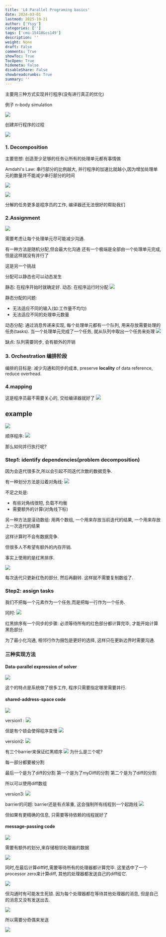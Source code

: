 ```yaml
---
title: 'L4 Parallel Programing basics'
date: 2024-03-01
lastmod: 2025-10-21
author: ['Ysyy']
categories: ['']
tags: ['cmu-15418&cs149']
description: ''
weight: None
draft: False
comments: True
showToc: True
TocOpen: True
hidemeta: False
disableShare: False
showbreadcrumbs: True
summary: ''
---
```

主要用三种方式实现并行程序(没有进行真正的优化)

例子 n-body simulation

![](img/2023-10-14-19-08-15.png)

创建并行程序的过程

![](img/2023-10-14-19-12-34.png)

### 1. Decomposition

主要思想: 创造至少足够的任务让所有的处理单元都有事情做

Amdahl's Law: 串行部分的比例越大, 并行程序的加速比就越小,因为增加处理单元的数量并不能减少串行部分的时间

![](img/2023-10-14-19-17-14.png)

![](img/2023-10-14-19-25-06.png)

分解的任务更多是程序员的工作, 编译器还无法很好的帮助我们

### 2.Assignment

![](img/2023-10-14-19-27-56.png)

需要考虑让每个处理单元尽可能减少沟通.

有一种方法是随机分配,但会最大化沟通
还有一个极端是全部由一个处理单元完成,但是这样就没有并行了

这是另一个挑战

分配可以静态也可以动态发生

静态: 在程序开始时就确定好.
动态: 在程序运行时分配
![](img/2023-10-14-19-32-26.png)

静态分配的问题:

- 无法适应不同的输入(如:工作量不均匀)
- 无法适应不同的处理单元数量

动态分配: 通过消息传递来实现, 每个处理单元都有一个队列, 用来存放需要处理的任务(tasks). 当一个处理单元完成了一个任务, 就从队列中取出一个任务来处理
![](img/2023-10-14-19-41-07.png)

缺点:
队列需要同步, 会有额外的开销

### 3. Orchestration 编排阶段

编排的目标是:
减少沟通和同步的成本, preserve **locality** of data reference, reduce overhead.

### 4.mapping

这是程序员最不需要关心的, 交给编译器就好了
![](img/2023-10-14-19-48-55.png)

## example

![](img/2023-10-14-20-28-08.png)

顺序程序:
![](img/2023-10-14-20-29-38.png)

那么如何并行执行呢?

### Step1: identify dependencies(problem decomposition)

因为会迭代很多次,所以会引起不同迭代次数的数据竞争.

有一种划分方法是沿着对角线:
![](img/2023-10-14-20-32-11.png)

不足之处是:

- 有些对角线很短, 负载不均衡
- 需要额外的计算(对角线下标)
  
另一种方法是滚动数组:
用两个数组, 一个用来存放当前迭代的结果, 一个用来存放上一次迭代的结果

这样计算时不会有数据竞争.

但很多人不希望有额外的内存开销.

事实上使用的是红黑排序.

![](img/2023-10-14-20-37-00.png)

每次迭代只更新红色的部分, 然后再翻转.
这样就不需要复制数组了.

### Step2: assign tasks

我们不把每一个元素作为一个任务,而是把每一行作为一个任务.

同时:
![](img/2023-10-14-20-41-36.png)

红黑排序有一个同步的步骤: 必须等待所有的红色部分都计算完毕, 才能开始计算黑色部分.

为了最小化沟通, 相邻行作为捆包是更好的选择, 这样只在更新边界时需要沟通.

### 三种实现方法

#### Data-parallel expression of solver

![](img/2023-10-14-20-45-17.png)

这个的特点是系统做了很多工作, 程序只需要指定哪里需要并行.

#### shared-address-space code

![](img/2023-10-14-20-49-07.png)

version1 :
![](img/2023-10-14-20-49-41.png)

但是有个锁会使得程序变慢
![](img/2023-10-14-20-51-52.png)

version2:
![](img/2023-10-14-20-53-12.png)

有三个barrier来保证红黑顺序
![](img/2023-10-14-20-54-07.png)
为什么是三个呢?

每一部分都要被分割

最后一个是为了diff的分割
第一个是为了myDiff的分割
第二个是为了diff的分割

所以可以使用diff数组

version3:
![](img/2023-10-14-20-57-40.png)

barrier的问题:
barrier还是有点笨重, 这会强制所有线程到一个起跑线
![](img/2023-10-14-20-59-07.png)

但如果有更精确的信息, 只需要等待依赖的线程就好了

#### message-passing code

![](img/2023-10-14-21-00-57.png)

需要有额外的划分,来存储相邻处理器的数据

![](img/2023-10-14-21-02-04.png)

同时,在最后计算diff时,需要等待所有的处理器都计算完毕.
这里选中了一个processor zero来计算diff, 其他的处理器都发送自己的diff给它.

![](img/2023-10-14-21-04-12.png)

但沟通时有可能发生死锁. 因为每个处理器都在等待其他处理器的消息, 但是自己的消息又没有发送出去.

![](img/2023-10-14-21-06-02.png)

所以需要分奇偶来发送

![](img/2023-10-14-21-07-24.png)